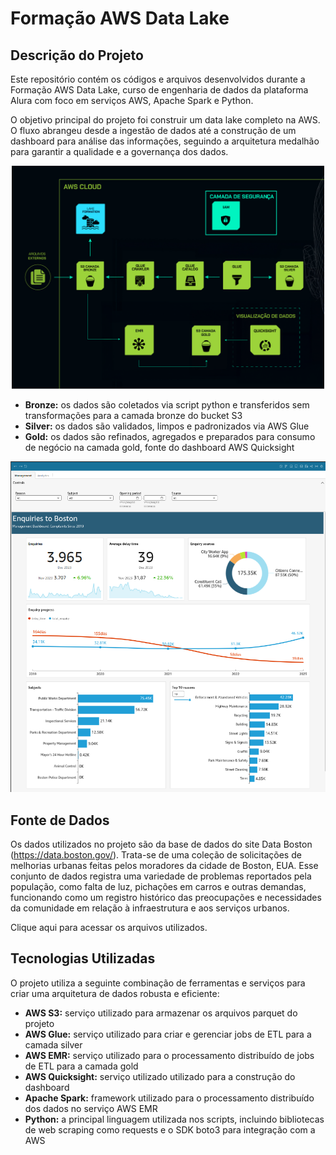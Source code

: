 # Formação AWS Data Lake

## Descrição do Projeto

Este repositório contém os códigos e arquivos desenvolvidos durante a Formação AWS Data Lake, curso de engenharia de dados da plataforma Alura com foco em serviços AWS, Apache Spark e Python.

O objetivo principal do projeto foi construir um data lake completo na AWS. O fluxo abrangeu desde a ingestão de dados até a construção de um dashboard para análise das informações, seguindo a arquitetura medalhão para garantir a qualidade e a governança dos dados.

<div align="center"><img src='https://github.com/jorgeplatero/alura_aws_data_lake/blob/dfb588fdd92f9e76bb7d914ac2d631b7ca5cca01/img/arquitetura.png' width=500></div>

- **Bronze:** os dados são coletados via script python e transferidos sem transformações para a camada bronze do bucket S3
- **Silver:** os dados são validados, limpos e padronizados via AWS Glue
- **Gold:** os dados são refinados, agregados e preparados para consumo de negócio na camada gold, fonte do dashboard AWS Quicksight

<div align="center"><img src='https://github.com/jorgeplatero/alura_aws_data_lake/blob/dfb588fdd92f9e76bb7d914ac2d631b7ca5cca01/img/dashboard.png' width=700></div>

## Fonte de Dados

Os dados utilizados no projeto são da base de dados do site Data Boston (https://data.boston.gov/). Trata-se de uma coleção de solicitações de melhorias urbanas feitas pelos moradores da cidade de Boston, EUA. Esse conjunto de dados registra uma variedade de problemas reportados pela população, como falta de luz, pichações em carros e outras demandas, funcionando como um registro histórico das preocupações e necessidades da comunidade em relação à infraestrutura e aos serviços urbanos.

Clique <a style="text-decoration:none;" href="https://data.boston.gov/dataset/311-service-requests" target="_blank">aqui</a> para acessar os arquivos utilizados.

## Tecnologias Utilizadas

O projeto utiliza a seguinte combinação de ferramentas e serviços para criar uma arquitetura de dados robusta e eficiente:

- **AWS S3:** serviço utilizado para armazenar os arquivos parquet do projeto
- **AWS Glue:** serviço utilizado para criar e gerenciar jobs de ETL para a camada silver
- **AWS EMR:** serviço utilizado para o processamento distribuído de jobs de ETL para a camada gold
- **AWS Quicksight:** serviço utilizado utilizado para a construção do dashboard
- **Apache Spark:** framework utilizado para o processamento distribuído dos dados no serviço AWS EMR
- **Python:** a principal linguagem utilizada nos scripts, incluindo bibliotecas de web scraping como requests e o SDK boto3 para integração com a AWS
